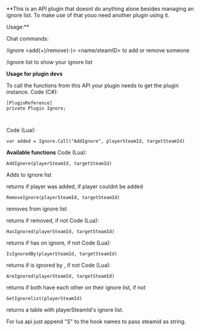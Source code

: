 **This is an API plugin that doesnt do anything alone besides managing an ignore list. To make use of that youo need another plugin using it.


Usage:**

Chat commands:

/ignore <add(+)/remove(-)> <name/steamID> to add or remove someone

/ignore list to show your ignore list

**Usage for plugin devs**

To call the functions from this API your plugin needs to get the plugin instance.
Code (C#):
````
[PluginReference]
private Plugin Ignore;

 
````

Code (Lua):
````
var added = Ignore.Call("AddIgnore", playerSteamId, targetSteamId)
````


**Available functions**
Code (Lua):
````
AddIgnore(playerSteamId, targetSteamId)
````

Adds <targetSteamId> to <playerSteamId> ignore list

returns <true> if player was added, <false> if player couldnt be added

````
RemoveIgnore(playerSteamId, targetSteamId)
````

removes <targetSteamId> from <playerSteamId> ignore list

returns <true> if removed, <false> if not
Code (Lua):
````
HasIgnored(playerSteamId, targetSteamId)
````

returns <true> if <playerSteamId> has <targetSteamId> on ignore, <false> if not
Code (Lua):
````
IsIgnoredBy(playerSteamId, targetSteamId)
````

returns <true> if <playerSteamId> is ignored by <targetSteamId>, <false> if not
Code (Lua):
````
AreIgnored(playerSteamId, targetSteamId)
````

returns <true> if both have each other on their ignore list, <false> if not

````
GetIgnorelist(playerSteamId)
````

returns a table with playerSteamId's ignore list.


For lua api just append "S" to the hook names to pass steamid as string.
